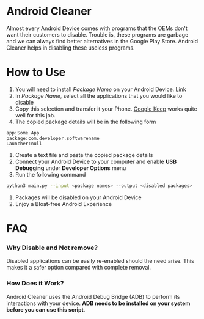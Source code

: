 # Android Cleaner
Almost every Android Device comes with programs that the OEMs don't want their customers to disable. Trouble is, these programs are garbage and we can always find better alternatives in the Google Play Store. Android Cleaner helps in disabling these useless programs.

# How to Use
1. You will need to install *Package Name* on your Android Device. [Link](https://play.google.com/store/apps/details?id=com.csdroid.pkg)
1. In *Package Name*, select all the applications that you would like to disable
1. Copy this selection and transfer it your Phone. [Google Keep](https://play.google.com/store/apps/details?id=com.google.android.keep&hl=en) works quite well for this job.
1. The copied package details will be in the following form
```
app:Some App
package:com.developer.softwarename
Launcher:null
```
1. Create a text file and paste the copied package details
1. Connect your Android Device to your computer and enable **USB Debugging** under **Developer Options** menu
1. Run the following command
```bash
python3 main.py --input <package names> --output <disabled packages>
```
1. Packages will be disabled on your Android Device
1. Enjoy a Bloat-free Android Experience

# FAQ
### Why Disable and Not remove?
Disabled applications can be easily re-enabled should the need arise. This makes it a safer option compared with complete removal.

### How Does it Work?
Android Cleaner uses the Android Debug Bridge (ADB) to perform its interactions with your device. **ADB needs to be installed on your system before you can use this script**.